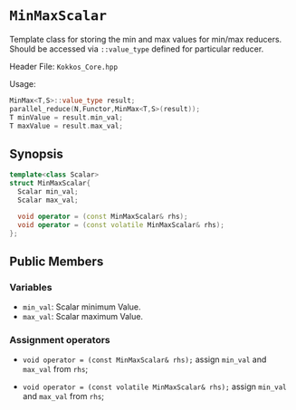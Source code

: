 # `MinMaxScalar`

Template class for storing the min and max values for min/max reducers. Should be accessed via `::value_type` defined for particular reducer.

Header File: `Kokkos_Core.hpp`

Usage: 
```c++
MinMax<T,S>::value_type result;
parallel_reduce(N,Functor,MinMax<T,S>(result));
T minValue = result.min_val;
T maxValue = result.max_val;
```

## Synopsis 

```c++
template<class Scalar>
struct MinMaxScalar{
  Scalar min_val;
  Scalar max_val;

  void operator = (const MinMaxScalar& rhs);
  void operator = (const volatile MinMaxScalar& rhs);
};
```

## Public Members

### Variables
   
 * `min_val`: Scalar minimum Value.
 * `max_val`: Scalar maximum Value.

### Assignment operators

 * `void operator = (const MinMaxScalar& rhs);` 
      assign `min_val` and `max_val` from `rhs`;

 * `void operator = (const volatile MinMaxScalar& rhs);` 
      assign `min_val` and `max_val` from `rhs`;
